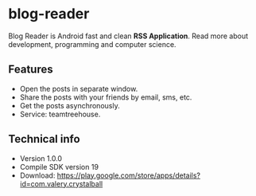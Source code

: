 blog-reader
===========

Blog Reader is Android fast and clean **RSS Application**. Read more about development, programming and computer science.

Features
--------

- Open the posts in separate window.
- Share the posts with your friends by email, sms, etc.
- Get the posts asynchronously.
- Service: teamtreehouse.

Technical info
--------------
- Version 1.0.0
- Compile SDK version 19
- Download: https://play.google.com/store/apps/details?id=com.valery.crystalball
